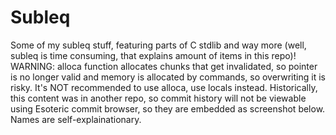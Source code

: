 # Subleq
Some of my subleq stuff, featuring parts of C stdlib and way more (well, subleq is time consuming, that explains amount of items in this repo)!
WARNING: alloca function allocates chunks that get invalidated, so pointer is no longer valid and memory is allocated by commands, so overwriting it is risky. It's NOT recommended to use alloca, use locals instead.
Historically, this content was in another repo, so commit history will not be viewable using Esoteric commit browser, so they are embedded as screenshot below. Names are self-explainationary.
